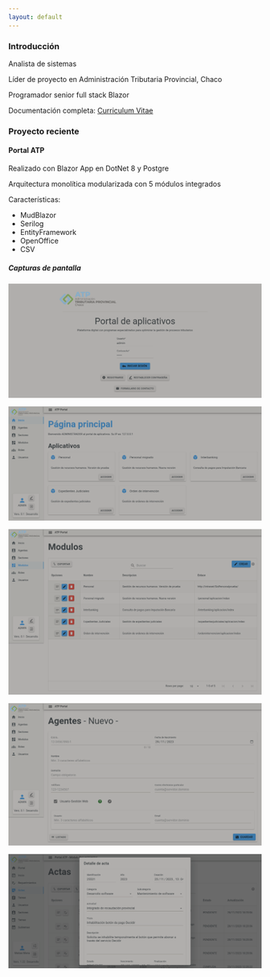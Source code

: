 ```yaml
---
layout: default
---
```


### Introducción

Analista de sistemas

Líder de proyecto en Administración Tributaria Provincial, Chaco

Programador senior full stack Blazor

Documentación completa: [Curriculum Vitae](./assets/Curriculum%20Vitae%20-%20Mena%20Matias.pdf)

### Proyecto reciente

#### Portal ATP

Realizado con Blazor App en DotNet 8 y Postgre

Arquitectura monolítica modularizada con 5 módulos integrados

Características:
* MudBlazor
* Serilog
* EntityFramework
* OpenOffice
* CSV

##### Capturas de pantalla

![Identificación de usuario](./assets/images/Portal%20identificacion.png)

![Página principal](./assets/images/Pagina%20principal.png)

![Listado](./assets/images/Modulos%20listado.png)

![ABM](./assets/images/Agentes%20abm.png)

![PopUp](./assets/images/Acta%20detalle.png)